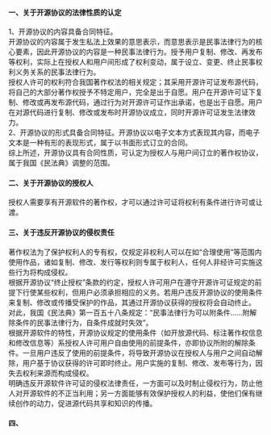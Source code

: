#### 一、关于开源协议的法律性质的认定
1、开源协议的内容具备合同特征。  
开源协议的内容属于发生私法上效果的意思表示，而意思表示是民事法律行为的核心要素，因此开源协议的内容是一种民事法律行为。授予用户复制、修改、再发布等权利，实际上在授权人和用户间形成了权利变动，属于设立、变更、终止民事权利义务关系的民事法律行为。  
授权人许可的权利符合我国著作权法的相关规定；其采用开源许可证发布源代码，将自己的大部分著作权授予不特定用户，完全是出于自愿。用户在开源许可证下复制、修改或再发布源代码，通过行为对开源许可证作出承诺，也是出于自愿。用户在对源代码进行复制、修改或发布时开源协议成立，同时开源许可证发生法律效力。  
2、开源协议的形式具备合同特征。开源协议以电子文本方式表现其内容，而电子文本是一种有形的表现形式，属于以书面形式订立的合同。  
综上所述，开源协议具有合同性质，可认定为授权人与用户间订立的著作权协议，属于我国《民法典》调整的范围。  

#### 二、关于开源协议的授权人
授权人需要享有开源软件的著作权，才可以通过许可证将权利有条件进行许可或让渡。  

#### 三、关于违反开源协议的侵权责任
著作权法为了保护权利人的专有权，仅规定非权利人可以在如“合理使用”等范围内使用作品，诸如复制、修改、发行等权利则专属于权利人，任何人非经许可实施这些行为将构成侵权。  
根据开源协议“终止授权”条款的约定，授权人许可用户在遵守开源许可证规定的前提下行使某些权利，但用户必须承担相应的义务。若用户违反开源协议的使用条件来复制、修改或传播受保护的作品，其通过开源协议获得的授权将会自动终止。  
对此，我国《民法典》第一百五十八条规定：“民事法律行为可以附条件……附解除条件的民事法律行为，自条件成就时失效”。  
根据开源软件的特性，开源协议规定的使用条件（如开放源代码、标注著作权信息和修改信息等）系授权人许可用户自由使用的前提条件，亦即协议所附的解除条件。一旦用户违反了使用的前提条件，将导致开源协议在授权人与用户之间自动解除，用户基于协议获得的许可即时终止。用户实施的复制、修改、发布等行为，因失去权利来源而构成侵权。  
明确违反开源软件许可证的侵权法律责任，一方面可以及时制止侵权行为，防止他人对开源软件的不正当利用；另一方面能够有效保护授权人的利益，使他们保有继续创作的动力，促进源代码共享和知识的传播。  

#### 四、
